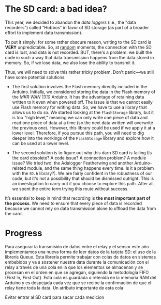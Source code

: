 # The SD card: a bad idea?

This year, we decided to abandon the *data loggers* (i.e., the "data recorders") called "Hobbos" in favor of SD storage (as part of a broader effort to implement data transmission).

To put it simply: for some rather obscure reason, writing to the SD card is **VERY** unpredictable. So, at <u>random</u> moments, the connection with the SD card is lost, and data is not recorded. BUT, there's a problem: we built the code in such a way that data transmission happens from the data stored in memory. So, if we lose data, we also lose the ability to transmit it.

Thus, we will need to solve this rather tricky problem. Don't panic—we still have some potential solutions.

* The first solution involves the Flash memory directly included in the Arduino. Initially, we considered storing the data in the Flash memory of the *MKR WAN 1310* Arduino. It has the advantage of retaining data written to it even when powered off. The issue is that we cannot easily use Flash memory for writing data. So, we have to use a library that allows us to do so. We started looking at the `FlashStorage` library, but it is too "high level," meaning we can only write one piece of data and read one piece of data at a time (so the next data written will overwrite the previous one). However, this library could be used if we apply it at a lower level. Therefore, if you pursue this path, you will need to dig deeper into the workings of the `FlashStorage` library and explore how it can be used at a lower level.

* The second solution is to figure out why this darn SD card is failing (Is the card obsolete? A code issue? A connection problem? A module issue? We tried two: the Adalogger Featherwing and another Arduino-related module, and the same thing happens every time. Is it a problem with the `SD.h` library?). We are fairly confident in the robustness of our code, but it's not a possibility that should be dismissed outright. This is an investigation to carry out if you choose to explore this path. After all, we spent the entire term trying this route without success.

It’s essential to keep in mind that recording is **the most important part of the process**. We need to ensure that every piece of data is recorded because we cannot rely on data transmission alone to offload the data from the card.

# Progress

Para asegurar la transmisión de datos entre el relay y el sensor este año implementamos una nueva forma de leer datos de la tarjeta SD: el uso de la librería Queue. Esta librería permite trabajar con colas de datos en sistemas embebidos y va a sostener nuestra data durante la comunicación con el relay a través de una cola en la que los elementos se almacenan y se procesan en el orden en que se agregan, siguiendo la metodología FIFO (First In, First Out). Esta cola es guardada o retenida en la memoria RAM del Arduino y es despejada cada vez que se recibe la confirmación de que el relay tiene toda la data. Un atributo importante de esta cola

Evitar entrar al SD card para sacar cada medicion

